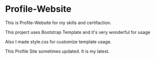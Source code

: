 # Profile-Website
This is Profile-Website for my skills and certifaction.

This project uses Bootstrap Template and it's very wonderful for usage

Also I made style.css for customize template usage.

This Profile Site sometimes updated. It is my latest. 
